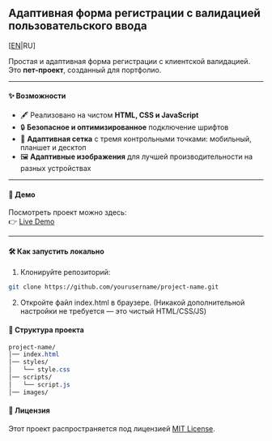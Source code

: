 ## Адаптивная форма регистрации с валидацией пользовательского ввода

[[EN](./README.md)|RU]

Простая и адаптивная форма регистрации с клиентской валидацией.  
Это **пет-проект**, созданный для портфолио.

---

#### ✨ Возможности
- 🖋 Реализовано на чистом **HTML, CSS и JavaScript**
- 🔒 **Безопасное и оптимизированное** подключение шрифтов
- 📱 **Адаптивная сетка** с тремя контрольными точками: мобильный, планшет и десктоп
- 🖼 **Адаптивные изображения** для лучшей производительности на разных устройствах

---

#### 🚀 Демо
Посмотреть проект можно здесь:  
👉 [Live Demo](#)

---

#### 🛠 Как запустить локально

1) Клонируйте репозиторий:

```bash
git clone https://github.com/yourusername/project-name.git
```

2) Откройте файл index.html в браузере.
(Никакой дополнительной настройки не требуется — это чистый HTML/CSS/JS)

#### 📂 Структура проекта
```css
project-name/
│── index.html
│── styles/
│   └── style.css
│── scripts/
│   └── script.js
│── images/
```

#### 📜 Лицензия
Этот проект распространяется под лицензией [MIT License](./LICENSE).
